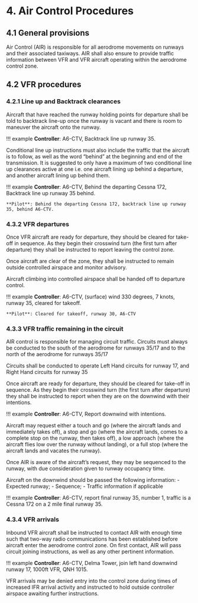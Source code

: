 # 4. Air Control Procedures
## 4.1 General provisions
Air Control (AIR) is responsible for all aerodrome movements on runways and their associated taxiways. AIR shall also ensure to provide traffic information between VFR and VFR aircraft operating within the aerodrome control zone.

## 4.2 VFR procedures
### 4.2.1 Line up and Backtrack clearances
Aircraft that have reached the runway holding points for departure shall be told to backtrack line-up once the runway is vacant and there is room to maneuver the aircraft onto the runway.

!!! example
    **Controller**: A6-CTV, Backtrack line up runway 35.  

Conditional line up instructions must also include the traffic that the aircraft is to follow, as well as the word “behind” at the beginning and end of the transmission. It is suggested to only have a maximum of two conditional line up clearances active at one i.e. one aircraft lining up behind a departure, and another aircraft lining up behind them.

!!! example
    **Controller**: A6-CTV, Behind the departing Cessna 172, Backtrack line up runway 35 behind.
    
    **Pilot**: Behind the departing Cessna 172, backtrack line up runway 35, behind A6-CTV.

### 4.3.2 VFR departures
Once VFR aircraft are ready for departure, they should be cleared for take-off in sequence. As they begin their crosswind turn (the first turn after departure) they shall be instructed to report leaving the control zone.

Once aircraft are clear of the zone, they shall be instructed to remain outside controlled airspace and monitor advisory.

Aircraft climbing into controlled airspace shall be handed off to departure control.

!!! example
    **Controller**: A6-CTV, (surface) wind 330 degrees, 7 knots, runway 35, cleared for takeoff.

    **Pilot**: Cleared for takeoff, runway 30, A6-CTV

### 4.3.3 VFR traffic remaining in the circuit
AIR control is responsible for managing circuit traffic. Circuits must always be conducted to the south of the aerodrome for runways 35/17 and to the north of the aerodrome for runways 35/17

Circuits shall be conducted to operate Left Hand circuits for runway 17, and Right Hand circuits for runway 35

Once aircraft are ready for departure, they should be cleared for take-off in sequence. As they begin their crosswind turn (the first turn after departure) they shall be instructed to report when they are on the downwind with their intentions.

!!! example
    **Controller**: A6-CTV, Report downwind with intentions.

Aircraft may request either a touch and go (where the aircraft lands and immediately takes off), a stop and go (where the aircraft lands, comes to a complete stop on the runway, then takes off), a low approach (where the aircraft flies low over the runway without landing), or a full stop (where the aircraft lands and vacates the runway).

Once AIR is aware of the aircraft’s request, they may be sequenced to the runway, with due consideration given to runway occupancy time.

Aircraft on the downwind should be passed the following information: - Expected runway; - Sequence; - Traffic information if applicable

!!! example
    **Controller**: A6-CTV, report final runway 35, number 1, traffic is a Cessna 172 on a 2 mile final runway 35.


### 4.3.4 VFR arrivals
Inbound VFR aircraft shall be instructed to contact AIR with enough time such that two-way radio communications has been established before aircraft enter the aerodrome control zone. On first contact, AIR will pass circuit joining instructions, as well as any other pertinent information.

!!! example
    **Controller**: A6-CTV, Delma Tower, join left hand downwind runway 17, 1000ft VFR, QNH 1015.

VFR arrivals may be denied entry into the control zone during times of increased IFR arrival activity and instructed to hold outside controller airspace awaiting further instructions.


